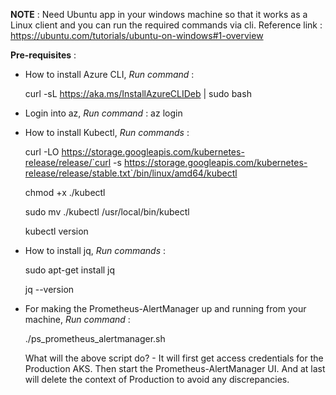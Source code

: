 **NOTE** : Need Ubuntu app in your windows machine so that it works as a Linux client and you can run the required commands via cli.
Reference link : https://ubuntu.com/tutorials/ubuntu-on-windows#1-overview

**Pre-requisites** : 
- How to install Azure CLI,
*Run command* : 
    
    curl -sL https://aka.ms/InstallAzureCLIDeb | sudo bash

- Login into az,
*Run command* : 
    az login

- How to install Kubectl,
*Run commands* :

    curl -LO https://storage.googleapis.com/kubernetes-release/release/`curl -s https://storage.googleapis.com/kubernetes-release/release/stable.txt`/bin/linux/amd64/kubectl
    
    chmod +x ./kubectl
    
    sudo mv ./kubectl /usr/local/bin/kubectl
    
    kubectl version

- How to install jq,
*Run commands* :

    sudo apt-get install jq

    jq --version

- For making the Prometheus-AlertManager up and running from your machine,
*Run command* : 

    ./ps_prometheus_alertmanager.sh

    What will the above script do? - 
It will first get access credentials for the Production AKS.
Then start the Prometheus-AlertManager UI.
And at last will delete the context of Production to avoid any discrepancies.